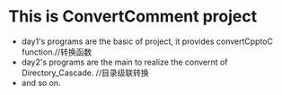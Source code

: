 # This is ConvertComment project
- day1's programs are the basic of project, it provides convertCpptoC function.//转换函数
- day2's programs are the main to realize the convernt of Directory_Cascade.   //目录级联转换
- and so on.
